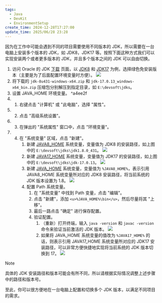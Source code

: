 ```yaml
---
tags:
  - Java
  - DevKit
  - EnvironmentSetup
create_time: 2024-12-28T17:27:00
update_time: 2025/06/28 23:28
---
```


因为在工作中可能会遇到不同的项目需要使用不同版本的 JDK，所以需要在一台电脑上安装多个版本的 JDK，如 JDK8，JDK17 等。按照下面这种方式我们可以实现安装两个或者更多版本的 JDK，并且多个版本之间的 JDK 可以自由切换。

1. 访问 Oracle 的 JDK [下载](https://www.oracle.com/cn/java/technologies/downloads/) 页面，以 [JDK8](https://www.oracle.com/java/technologies/downloads/#java8-windows) 和 [JDK17](https://www.oracle.com/java/technologies/downloads/#java17-windows) 为例，选择绿色免安装版本（主要是为了后面配置环境变量时方便）。
    ![](https://img.xiaorang.fun/202502251750522.png)
2. 将下载的 `jdk-8u431-windows-x64.zip` 和 `jdk-17.0.13_windows-x64_bin.zip` 压缩包分别解压到指定目录，如 `E:\devsoft\jdks`。
3. 设置 JAVA_HOME 环境变量。 ^a4ee2f
4. 1. 右键点击 "计算机" 或 "此电脑"，选择 "属性"。
5. 2. 点击 "高级系统设置"。
6. 3. 在弹出的 "系统属性" 窗口中，点击 "环境变量"。
7. 4. 在 "系统变量" 区域，点击 "新建"。
       1. 新建 <u>JAVA8_HOME</u> 系统变量，变量值为 JDK8 的安装路径，如上图中的 `E:\devsoft\jdks\jdk1.8.0_431`。
          ![](https://img.xiaorang.fun/202502251750523.png)
       2. 新建 <u>JAVA17_HOME</u> 系统变量，变量值为 JDK17 的安装路径，如上图中的 `E:\devsoft\jdks\jdk-17.0.13`。
          ![](https://img.xiaorang.fun/202502251750524.png)
       3. 新建 <u>JAVA_HOME</u> 系统变量，变量值为 `%JAVA8_HOME%`，表示引用 JAVA8_HOME 系统变量所对应的 JDK8 安装路径，将当前系统的 JDK 版本设置为 1.8。
          ![](https://img.xiaorang.fun/202502251750525.png)
       4. 配置 Path 系统变量。
          1. 在 "系统变量" 中找到 Path 变量，点击 "编辑"。
          2. 点击 "新建"，添加 `<u>%JAVA_HOME%\bin</u>`，然后尽量将其 "上移"。
          3. 最后一路点击 "确定" 进行保存配置。
          4. 验证配置。
             1. （重新）打开终端，输入 `java -version` 和 `javac -version` 命令来验证当前激活的 JDK 版本。
                ![](https://img.xiaorang.fun/202502251750526.png)
             2. 如果将 JAVA_HOME 系统变量的值改为 `%JAVA17_HOME%` 的话，则表示引用 JAVA17_HOME 系统变量所对应的 JDK17 安装路径，可以非常方便快捷地实现将当前系统的 JDK 版本切换到 17。
                ![](https://img.xiaorang.fun/202502251750527.png)

> [!note]
> 具体的 JDK 安装路径和版本可能会有所不同，所以请根据实际情况调整上述步骤中的路径和版本号。

至此，你可以很方便地在一台电脑上配置和切换多个 JDK 版本，以满足不同项目的需求。
